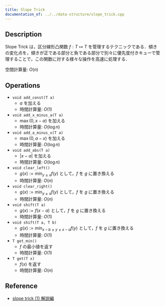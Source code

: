 ```yaml
---
title: Slope Trick
documentation_of: ../../data-structure/slope_trick.cpp
---
```


## Description

Slope Trick は，区分線形凸関数 $f: T \mapsto T$ を管理するテクニックである．傾きの変化点を，傾きが正である部分と負である部分で別々に優先度付きキューで管理することで，この関数に対する様々な操作を高速に処理する．

空間計算量: $O(n)$

## Operations

- `void add_const(T a)`
    - $a$ を加える
    - 時間計算量: $O(1)$
- `void add_x_minus_a(T a)`
    - $\max(0, x - a)$ を加える
    - 時間計算量: $O(\log n)$
- `void add_a_minus_x(T a)`
    - $\max(0, a - x)$ を加える
    - 時間計算量: $O(\log n)$
- `void add_abs(T a)`
    - $\vert x - a\vert$ を加える
    - 時間計算量: $O(\log n)$
- `void clear_left()`
    - $g(x) := \min_{y \leq x} f(y)$ として，$f$ を $g$ に置き換える
    - 時間計算量: $O(n)$
- `void clear_right()`
    - $g(x) := \min_{y \geq x} f(y)$ として，$f$ を $g$ に置き換える
    - 時間計算量: $O(n)$
- `void shift(T a)`
    - $g(x) := f(x - a)$ として，$f$ を $g$ に置き換える
    - 時間計算量: $O(1)$
- `void shift(T a, T b)`
    - $g(x) := \min_{x - b \leq y \leq x - a} f(y)$ として，$f$ を $g$ に置き換える
    - 時間計算量: $O(1)$
- `T get_min()`
    - $f$ の最小値を返す
    - 時間計算量: $O(1)$
- `T get(T x)`
    - $f(x)$ を返す
    - 時間計算量: $O(n)$

## Reference

- [slope trick (1) 解説編](https://maspypy.com/slope-trick-1-%e8%a7%a3%e8%aa%ac%e7%b7%a8)